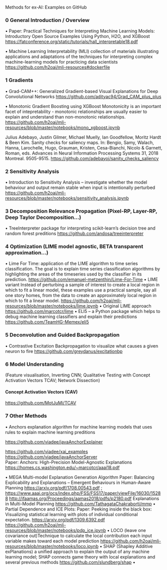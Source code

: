 

Methods for ex-AI: Examples on GitHub

###	0 General Introduction / Overview
•	Paper: Practical Techniques for Interpreting Machine Learning Models: Introductory Open Source Examples Using Python, H2O, and XGBoost
https://fatconference.org/static/tutorials/hall_interpretable18.pdf

•	Machine Learning Interpretability (MLI) 
collection of materials illustrating applications and adaptations of the techniques for interpreting complex machine-learning models for practicing data scientists https://github.com/h2oai/mli-resources#dockerfile

###	1 Gradients

•	Grad-CAM++:
Generalized Gradient-based Visual Explanations for Deep Convolutional Networks
https://github.com/adityac94/Grad_CAM_plus_plus

•	Monotonic Gradient Boosting using XGBoost
Monotonicity is an important facet of intepretability - monotonic relationships are usually easier to explain and understand than non-monotonic relationships. 
https://github.com/h2oai/mli-resources/blob/master/notebooks/mono_xgboost.ipynb

Julius Adebayo, Justin Gilmer, Michael Muelly, Ian Goodfellow, Moritz Hardt & Been Kim. Sanity checks for saliency maps. In: Bengio, Samy, Walach, Hanna, Larochelle, Hugo, Grauman, Kristen, Cesa-Bianchi, Nicolo & Garnett, Roman, eds. Advances in Neural Information Processing Systems 31, 2018 Montreal. 9505-9515.
https://github.com/adebayoj/sanity_checks_saliency  


### 2	Sensitivity Analysis
•	Introduction to Sensitivity Analysis – investigate whether the model behaviour and output remain stable when input is intentionally perturbed
https://github.com/h2oai/mli-resources/blob/master/notebooks/sensitivity_analysis.ipynb

### 3	Decomposition Relevance Propagation (Pixel-RP, Layer-RP, Deep Taylor Decomposition…)
•	TreeInterpreter package for interpreting scikit-learn’s decision tree and random forest preditions
https://github.com/andosa/treeinterpreter

### 4	Optimization (LIME model agnostic, BETA transparent approximation…)
•	Lime For Time:
application of the LIME algorithm to time series classification. The goal is to explain time series classification algorithms by highlighting the areas of the timeseries used by the classifier in its prediction.
https://github.com/emanuel-metzenthin/Lime-For-Time
•	LIME variant
Instead of perturbing a sample of interest to create a local region in which to fit a linear model, these examples use a practical sample, say all one story homes, from the data to create an approximately local region in which to fit a linear model.
https://github.com/h2oai/mli-resources/blob/master/notebooks/lime.ipynb
•	Original LIME approach
https://github.com/marcotcr/lime
•	ELI5 – a Python package which helps to debug machine learning classifiers and explain their predictions
https://github.com/TeamHG-Memex/eli5
	
### 5	Deconvolution and Guided Backpropagation
•	Contrastive Excitation Backpropagation
to visualize what causes a given neuron to fire
https://github.com/greydanus/excitationbp
	
### 6	Model Understanding

(Feature visualisation, Inverting CNN; Qualitative Testing with Concept Activation Vectors TCAV; Network Dissection)



#### Concept Activation Vectors (CAV)

https://github.com/MotJuMi/TCAV




### 7	Other Methods
•	Anchors explanation algorithm for machine learning models that uses rules to explain machine learning preditions

https://github.com/viadee/javaAnchorExplainer  





https://github.com/viadee/xai_examples  
https://github.com/viadee/javaAnchorServer  
Paper: Anchors: High-Precision Model-Agnostic Explanations  
https://homes.cs.washington.edu/~marcotcr/aaai18.pdf  

•	MEGA Multi-model Explanation Generation Algorithm
Paper: Balancing Explicability and Explanations – Emergent Behaviours in Human-Aware Planning 
https://arxiv.org/pdf/1708.00543.pdf ; https://www.aaai.org/ocs/index.php/FSS/FSS17/paper/viewFile/16030/15288 
http://ifaamas.org/Proceedings/aamas2018/pdfs/p2180.pdf
Explanations in Multi-Model Planning
https://github.com/TathagataChakraborti/mmp
•	Partial Dependence and ICE Plots:
Paper: Peeking inside the black box: Visualizing statistical learning with plots of individual conditional expectation. https://arxiv.org/pdf/1309.6392.pdf 
https://github.com/h2oai/mli-resources/blob/master/notebooks/pdp_ice.ipynb
•	LOCO (leave one covariance out)Technique to calculate the local contribution each input variable makes toward each model prediction
https://github.com/h2oai/mli-resources/blob/master/notebooks/loco.ipynb
•	SHAP (Shapley Additive exPlanations) a unified approach to explain the output of any machine learning model; SHAP connects game theory with local explanations and several previous methods
https://github.com/slundberg/shap
•	
